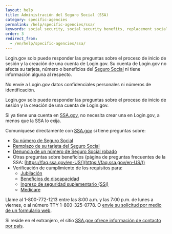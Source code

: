 ```yaml
---
layout: help
title: Administración del Seguro Social (SSA)
category: specific-agencies
permalink: /help/specific-agencies/ssa/
keywords: social security, social security benefits, replacement social security card, social security card, ssa, social security card replacement, social security statement, replace social security card, new social security card, new card, replacement card, ss statement, social security account, social security administration, ssa.gov, i need a new social security card
order: 3
redirect_from:
  - /en/help/specific-agencies/ssa/
---
```


Login.gov solo puede responder las preguntas sobre el proceso de inicio de sesión y la creación de una cuenta de Login.gov. Su cuenta de Login.gov no afecta su tarjeta, número o beneficios del [Seguro Social](https://www.ssa.gov/) ni tiene información alguna al respecto.

No envíe a Login.gov datos confidenciales personales ni números de identificación.

Login.gov solo puede responder las preguntas sobre el proceso de inicio de sesión y la creación de una cuenta de Login.gov.

Si ya tiene una cuenta en [SSA.gov](https://www.ssa.gov/), no necesita crear una en Login.gov, a menos que la SSA lo exija.

Comuníquese directamente con [SSA.gov](https://www.ssa.gov/) si tiene preguntas sobre:

* [Su número de Seguro Social](https://www.ssa.gov/employer/ssnv.htm)
* [Remplazo de su tarjeta del Seguro Social](https://www.ssa.gov/number-card/replace-card)
* [Denuncia de un número de Seguro Social robado](https://www.ssa.gov/number-card/report-stolen-number)
* Otras preguntas sobre beneficios (página de preguntas frecuentes de la SSA: [https://faq.ssa.gov/en-US/](https://faq.ssa.gov/en-US/))
* Verificación de cumplimiento de los requisitos para:
  * [Jubilación](https://www.ssa.gov/retirement)
  * [Beneficios de discapacidad](https://www.ssa.gov/benefits/disability/)
  * [Ingreso de seguridad suplementario (SSI)](https://www.ssa.gov/ssi)
  * [Medicare](https://www.ssa.gov/medicare)

Llame al 1-800-772-1213 entre las&nbsp;8:00 a.m. y las&nbsp;7:00 p.m. de lunes a viernes, o al número TTY 1-800-325-0778. O [envíe su solicitud por medio de un formulario web](https://secure.ssa.gov/emailus/).

Si reside en el extranjero, el sitio [SSA.gov ofrece información de contacto por país](https://www.ssa.gov/foreign/).
